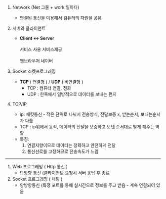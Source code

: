 1. Network (Net 그물 + work 일하다)
   - 연결된 통신을 이용해서 컴퓨터의 자원을 공유
2. 서버와 클라이언트
   - **Client   ↔   Server**
<br></br>     서비스 사용    서비스제공
<br></br>     웹브라우저     네이버

3. Socket 소켓프로그래밍
   - **TCP** ( 연결형 ) / **UDP** ( 비연결형 )
      - TCP : 컴퓨터 연결, 전화
      - UDP : 한쪽에서 일방적으로 데이터를 보내는 편지
4. TCP/IP
   - ip: 패킷통신 - 작은 단위로 나눠서 전송방식, 전달보증 x, 받는순서, 보내는순서가 다름
   - TCP : ip위에서 동작, 데이터의 전달을 보증하고 보낸 순서대로 받게 해주는 역할
   - 특징:
     1) 연결지향이므로 데이터는 정확하고 안전하게 전달
     2) 통신선로를 고정하므로 전송속도가 느림

---

1) Web 프로그래밍 ( Http 통신 )
   - 단방향 통신 (클라이언트 요청시 서버 응답 후 종료
3) Socket 프로그래밍 ( 채팅 )
   - 양방향통신 (특정 포트를 통해 실시간으로 정보를 주고 받음 - 계속 연결되어 있음
